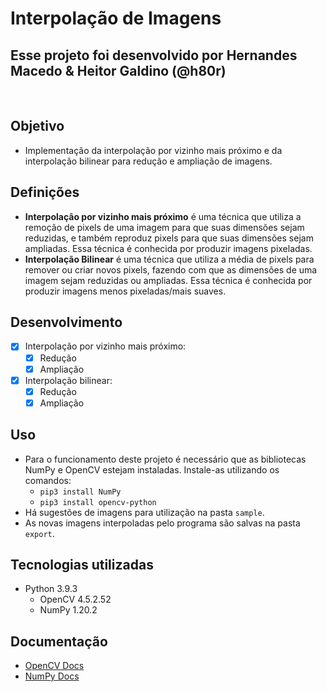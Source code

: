 # Interpolação de Imagens

## Esse projeto foi desenvolvido por Hernandes Macedo & Heitor Galdino (@h80r)
  &nbsp;
## Objetivo
* Implementação da interpolação por vizinho mais próximo e da interpolação bilinear para redução e ampliação de imagens.

## Definições
* **Interpolação por vizinho mais próximo** é uma técnica que utiliza a remoção de pixels de uma imagem para que suas dimensões sejam reduzidas, e também reproduz pixels para que suas dimensões sejam ampliadas. Essa técnica é conhecida por produzir imagens pixeladas.
* **Interpolação Bilinear** é uma técnica que utiliza a média de pixels para remover ou criar novos pixels, fazendo com que as dimensões de uma imagem sejam reduzidas ou ampliadas. Essa técnica é conhecida por produzir imagens menos pixeladas/mais suaves.

## Desenvolvimento
* [x] Interpolação por vizinho mais próximo:
  * [x] Redução
  * [x] Ampliação
* [x] Interpolação bilinear:
  * [x] Redução
  * [x] Ampliação

## Uso
* Para o funcionamento deste projeto é necessário que as bibliotecas NumPy e OpenCV estejam instaladas. Instale-as utilizando os comandos:
  * `pip3 install NumPy`
  * `pip3 install opencv-python`
* Há sugestões de imagens para utilização na pasta `sample`.
* As novas imagens interpoladas pelo programa são salvas na pasta `export`.

## Tecnologias utilizadas
* Python 3.9.3
  * OpenCV 4.5.2.52
  * NumPy 1.20.2

## Documentação
* [OpenCV Docs](https://docs.opencv.org/master/d6/d00/tutorial_py_root.html)
* [NumPy Docs](https://numpy.org/doc/)